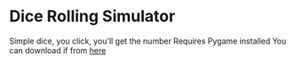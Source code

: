 # Dice Rolling Simulator

Simple dice, you click, you'll get the number
Requires Pygame installed
You can download if from [here](\archives)
